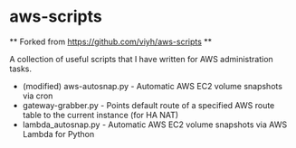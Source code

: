 aws-scripts
============

** Forked from https://github.com/viyh/aws-scripts **

A collection of useful scripts that I have written for AWS administration tasks. 

* (modified) aws-autosnap.py - Automatic AWS EC2 volume snapshots via cron
* gateway-grabber.py - Points default route of a specified AWS route table to the current instance (for HA NAT)
* lambda_autosnap.py - Automatic AWS EC2 volume snapshots via AWS Lambda for Python
